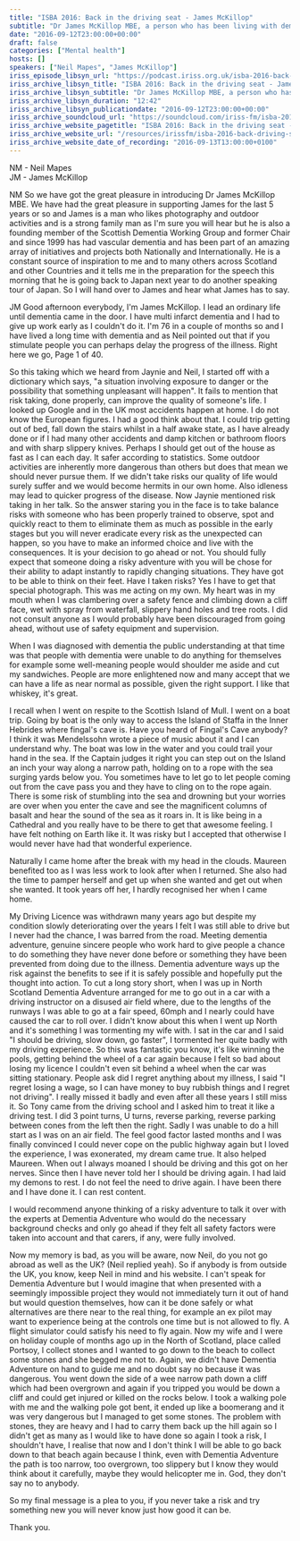 ```yaml
---
title: "ISBA 2016: Back in the driving seat - James McKillop"
subtitle: "Dr James McKillop MBE, a person who has been living with dementia for a long time, tells of his personal experience of risk and outdoors activity."
date: "2016-09-12T23:00:00+00:00"
draft: false
categories: ["Mental health"]
hosts: []
speakers: ["Neil Mapes", "James McKillop"]
iriss_episode_libsyn_url: "https://podcast.iriss.org.uk/isba-2016-back-in-the-driving-seat-james-mckillop-1"
iriss_archive_libsyn_title: "ISBA 2016: Back in the driving seat - James McKillop"
iriss_archive_libsyn_subtitle: "Dr James McKillop MBE, a person who has been living with dementia for a long time, tells of his personal experience of risk and outdoors activity."
iriss_archive_libsyn_duration: "12:42"
iriss_archive_libsyn_publicationdate: "2016-09-12T23:00:00+00:00"
iriss_archive_soundcloud_url: "https://soundcloud.com/iriss-fm/isba-2016-james-mckillop-driving-seat"
iriss_archive_website_pagetitle: "ISBA 2016: Back in the driving seat - James McKillop"
iriss_archive_website_url: "/resources/irissfm/isba-2016-back-driving-seat-james-mckillop"
iriss_archive_website_date_of_recording: "2016-09-13T13:00:00+0100"
---
```

NM - Neil Mapes  
JM - James McKillop

NM So we have got the great pleasure in introducing Dr James McKillop MBE. We have had the great pleasure in supporting James for the last 5 years or so and James is a man who likes photography and outdoor activities and is a strong family man as I'm sure you will hear but he is also a founding member of the Scottish Dementia Working Group and former Chair and since 1999 has had vascular dementia and has been part of an amazing array of initiatives and projects both Nationally and Internationally. He is a constant source of inspiration to me and to many others across Scotland and other Countries and it tells me in the preparation for the speech this morning that he is going back to Japan next year to do another speaking tour of Japan. So I will hand over to James and hear what James has to say.

JM Good afternoon everybody, I'm James McKillop. I lead an ordinary life until dementia came in the door. I have multi infarct dementia and I had to give up work early as I couldn't do it. I'm 76 in a couple of months so and I have lived a long time with dementia and as Neil pointed out that if you stimulate people you can perhaps delay the progress of the illness. Right here we go, Page 1 of 40.

So this taking which we heard from Jaynie and Neil, I started off with a dictionary which says, "a situation involving exposure to danger or the possibility that something unpleasant will happen". It fails to mention that risk taking, done properly, can improve the quality of someone's life. I looked up Google and in the UK most accidents happen at home. I do not know the European figures. I had a good think about that. I could trip getting out of bed, fall down the stairs whilst in a half awake state, as I have already done or if I had many other accidents and damp kitchen or bathroom floors and with sharp slippery knives. Perhaps I should get out of the house as fast as I can each day. It safer according to statistics. Some outdoor activities are inherently more dangerous than others but does that mean we should never pursue them. If we didn't take risks our quality of life would surely suffer and we would become hermits in our own home. Also idleness may lead to quicker progress of the disease. Now Jaynie mentioned risk taking in her talk. So the answer staring you in the face is to take balance risks with someone who has been properly trained to observe, spot and quickly react to them to eliminate them as much as possible in the early stages but you will never eradicate every risk as the unexpected can happen, so you have to make an informed choice and live with the consequences. It is your decision to go ahead or not. You should fully expect that someone doing a risky adventure with you will be chose for their ability to adapt instantly to rapidly changing situations. They have got to be able to think on their feet. Have I taken risks? Yes I have to get that special photograph. This was me acting on my own. My heart was in my mouth when I was clambering over a safety fence and climbing down a cliff face, wet with spray from waterfall, slippery hand holes and tree roots. I did not consult anyone as I would probably have been discouraged from going ahead, without use of safety equipment and supervision.

When I was diagnosed with dementia the public understanding at that time was that people with dementia were unable to do anything for themselves for example some well-meaning people would shoulder me aside and cut my sandwiches. People are more enlightened now and many accept that we can have a life as near normal as possible, given the right support. I like that whiskey, it's great.

I recall when I went on respite to the Scottish Island of Mull. I went on a boat trip. Going by boat is the only way to access the Island of Staffa in the Inner Hebrides where fingal's cave is. Have you heard of Fingal's Cave anybody? I think it was Mendelssohn wrote a piece of music about it and I can understand why. The boat was low in the water and you could trail your hand in the sea. If the Captain judges it right you can step out on the Island an inch your way along a narrow path, holding on to a rope with the sea surging yards below you. You sometimes have to let go to let people coming out from the cave pass you and they have to cling on to the rope again. There is some risk of stumbling into the sea and drowning but your worries are over when you enter the cave and see the magnificent columns of basalt and hear the sound of the sea as it roars in. It is like being in a Cathedral and you really have to be there to get that awesome feeling. I have felt nothing on Earth like it. It was risky but I accepted that otherwise I would never have had that wonderful experience.

Naturally I came home after the break with my head in the clouds. Maureen benefited too as I was less work to look after when I returned. She also had the time to pamper herself and get up when she wanted and get out when she wanted. It took years off her, I hardly recognised her when I came home.

My Driving Licence was withdrawn many years ago but despite my condition slowly deteriorating over the years I felt I was still able to drive but I never had the chance, I was barred from the road. Meeting dementia adventure, genuine sincere people who work hard to give people a chance to do something they have never done before or something they have been prevented from doing due to the illness. Dementia adventure ways up the risk against the benefits to see if it is safely possible and hopefully put the thought into action. To cut a long story short, when I was up in North Scotland Dementia Adventure arranged for me to go out in a car with a driving instructor on a disused air field where, due to the lengths of the runways I was able to go at a fair speed, 60mph and I nearly could have caused the car to roll over. I didn't know about this when I went up North and it's something I was tormenting my wife with. I sat in the car and I said "I should be driving, slow down, go faster", I tormented her quite badly with my driving experience. So this was fantastic you know, it's like winning the pools, getting behind the wheel of a car again because I felt so bad about losing my licence I couldn't even sit behind a wheel when the car was sitting stationary. People ask did I regret anything about my illness, I said "I regret losing a wage, so I can have money to buy rubbish things and I regret not driving". I really missed it badly and even after all these years I still miss it. So Tony came from the driving school and I asked him to treat it like a driving test. I did 3 point turns, U turns, reverse parking, reverse parking between cones from the left then the right. Sadly I was unable to do a hill start as I was on an air field. The feel good factor lasted months and I was finally convinced I could never cope on the public highway again but I loved the experience, I was exonerated, my dream came true. It also helped Maureen. When out I always moaned I should be driving and this got on her nerves. Since then I have never told her I should be driving again. I had laid my demons to rest. I do not feel the need to drive again. I have been there and I have done it. I can rest content.

I would recommend anyone thinking of a risky adventure to talk it over with the experts at Dementia Adventure who would do the necessary background checks and only go ahead if they felt all safety factors were taken into account and that carers, if any, were fully involved.

Now my memory is bad, as you will be aware, now Neil, do you not go abroad as well as the UK? (Neil replied yeah). So if anybody is from outside the UK, you know, keep Neil in mind and his website. I can't speak for Dementia Adventure but I would imagine that when presented with a seemingly impossible project they would not immediately turn it out of hand but would question themselves, how can it be done safely or what alternatives are there near to the real thing, for example an ex pilot may want to experience being at the controls one time but is not allowed to fly. A flight simulator could satisfy his need to fly again. Now my wife and I were on holiday couple of months ago up in the North of Scotland, place called Portsoy, I collect stones and I wanted to go down to the beach to collect some stones and she begged me not to. Again, we didn't have Dementia Adventure on hand to guide me and no doubt say no because it was dangerous. You went down the side of a wee narrow path down a cliff which had been overgrown and again if you tripped you would be down a cliff and could get injured or killed on the rocks below. I took a walking pole with me and the walking pole got bent, it ended up like a boomerang and it was very dangerous but I managed to get some stones. The problem with stones, they are heavy and I had to carry them back up the hill again so I didn't get as many as I would like to have done so again I took a risk, I shouldn't have, I realise that now and I don't think I will be able to go back down to that beach again because I think, even with Dementia Adventure the path is too narrow, too overgrown, too slippery but I know they would think about it carefully, maybe they would helicopter me in. God, they don't say no to anybody.

So my final message is a plea to you, if you never take a risk and try something new you will never know just how good it can be.

Thank you.